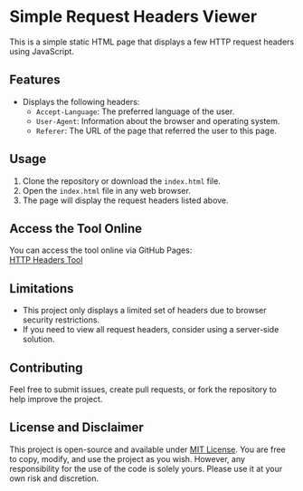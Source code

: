 # Simple Request Headers Viewer

This is a simple static HTML page that displays a few HTTP request headers using JavaScript.

## Features

- Displays the following headers:
  - `Accept-Language`: The preferred language of the user.
  - `User-Agent`: Information about the browser and operating system.
  - `Referer`: The URL of the page that referred the user to this page.

## Usage

1. Clone the repository or download the `index.html` file.
2. Open the `index.html` file in any web browser.
3. The page will display the request headers listed above.

## Access the Tool Online

You can access the tool online via GitHub Pages:  
[HTTP Headers Tool](https://biagolini.github.io/WebPageShowHttpHeaders/)


## Limitations

- This project only displays a limited set of headers due to browser security restrictions.
- If you need to view all request headers, consider using a server-side solution.


## Contributing

Feel free to submit issues, create pull requests, or fork the repository to help improve the project.

## License and Disclaimer

This project is open-source and available under [MIT License](https://opensource.org/licenses/MIT). You are free to copy, modify, and use the project as you wish. However, any responsibility for the use of the code is solely yours. Please use it at your own risk and discretion.
